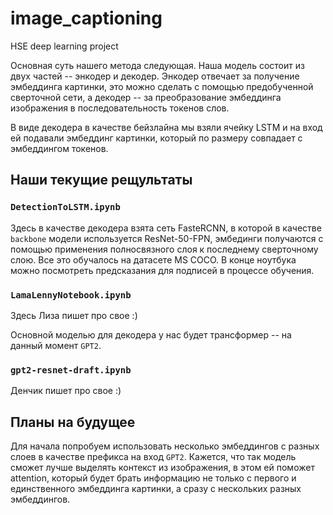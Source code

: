 # image_captioning
HSE deep learning project

Основная суть нашего метода следующая. Наша модель состоит из двух частей -- энкодер и декодер. Энкодер отвечает за получение эмбеддинга картинки, это можно сделать с помощью предобученной сверточной сети, а декодер -- за преобразование эмбеддинга изображения в последовательность токенов слов.

В виде декодера в качестве бейзлайна мы взяли ячейку LSTM и на вход ей подавали эмбеддинг картинки, который по размеру совпадает с эмбеддингом токенов.

## Наши текущие рещультаты

### `DetectionToLSTM.ipynb`

Здесь в качестве декодера взята сеть FasteRCNN, в которой в качестве `backbone` модели используется ResNet-50-FPN, эмбединги получаются с помощью применения полносвязного слоя к последнему сверточному слою. Все это обучалось на датасете MS COCO. В конце ноутбука можно посмотреть предсказания для подписей в процессе обучения.

### `LamaLennyNotebook.ipynb`

Здесь Лиза пишет про свое :)

Основной моделью для декодера у нас будет трансформер -- на данный момент `GPT2`.

### `gpt2-resnet-draft.ipynb`

Денчик пишет про свое :)

## Планы на будущее

Для начала попробуем использовать несколько эмбеддингов с разных слоев в качестве префикса на вход `GPT2`. Кажется, что так модель сможет лучше выделять контекст из изображения, в этом ей поможет attention, который будет брать информацию не только с первого и единственного эмбеддинга картинки, а сразу с нескольких разных эмбеддингов.
